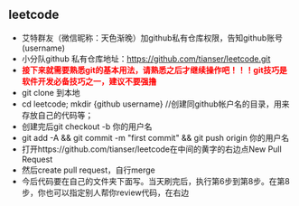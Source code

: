## leetcode
  
  - 艾特群友（微信昵称：天色渐晚）加github私有仓库权限，告知github账号(username)
  - 小分队github 私有仓库地址：https://github.com/tianser/leetcode.git
  - <font color=#FF0000>**接下来就需要熟悉git的基本用法，请熟悉之后才继续操作吧！！！git技巧是软件开发必备技巧之一，建议不要强撸**</font>
  - git clone 到本地
  - cd leetcode; mkdir {github username}  //创建同github帐户名的目录，用来存放自己的代码等；
  - 创建完后git checkout -b 你的用户名
  - git add -A && git commit -m "first commit" && git push origin 你的用户名
  - 打开https://github.com/tianser/leetcode在中间的黄字的右边点New Pull Request
  - 然后create pull request，自行merge
  - 今后代码要在自己的文件夹下面写。当天刷完后，执行第6步到第8步。在第8步，你也可以指定别人帮你review代码，在右边
